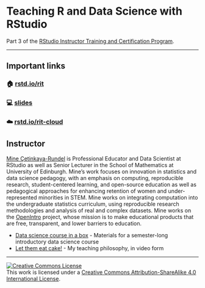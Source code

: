
# Teaching R and Data Science with RStudio

Part 3 of the [RStudio Instructor Training and Certification
Program](https://education.rstudio.com/trainers).

-----

## Important links

### 🏠 [rstd.io/rit](https://rstd.io/rit)

### 💻 [slides](https://rstudio-education.github.io/instructor-training/slides/tutorial.html)

### ☁️ [rstd.io/rit-cloud](https://rstd.io/rit-cloud)

## Instructor

[Mine Çetinkaya-Rundel](http://mine-cr.com/) is Professional Educator
and Data Scientist at RStudio as well as Senior Lecturer in the School
of Mathematics at University of Edinburgh. Mine’s work focuses on
innovation in statistics and data science pedagogy, with an emphasis on
computing, reproducible research, student-centered learning, and
open-source education as well as pedagogical approaches for enhancing
retention of women and under-represented minorities in STEM. Mine works
on integrating computation into the undergraduate statistics curriculum,
using reproducible research methodologies and analysis of real and
complex datasets. Mine works on the
[OpenIntro](https://www.openintro.org/) project, whose mission is to
make educational products that are free, transparent, and lower barriers
to education.

  - [Data science course in a box](https://datasciencebox.org/) -
    Materials for a semester-long introductory data science course
  - [Let them eat cake\!](https://youtu.be/RsVOrpXAPXo?t=1020) - My
    teaching philosophy, in video form

-----

<a rel="license" href="http://creativecommons.org/licenses/by-sa/4.0/"><img alt="Creative Commons License" style="border-width:0" src="https://i.creativecommons.org/l/by-sa/4.0/88x31.png" /></a><br />This
work is licensed under a [Creative Commons Attribution-ShareAlike 4.0
International License](LICENSE.md).
